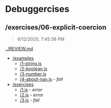 # Debuggercises 

## /exercises/06-explicit-coercion 

> 6/12/2020, 7:45:38 PM 

[../REVIEW.md](../REVIEW.md)

- [/examples](./examples/REVIEW.md)
  - [/1-string.js](./examples/REVIEW.md#1-stringjs)  
  - [/2-boolean.js](./examples/REVIEW.md#2-booleanjs)  
  - [/3-number.js](./examples/REVIEW.md#3-numberjs)  
  - [/4-about-nan.js](./examples/REVIEW.md#4-about-nanjs) - _fail_ 
- [/exercises](./exercises/REVIEW.md)
  - [/1.js](./exercises/REVIEW.md#1js) - _error_ 
  - [/2.js](./exercises/REVIEW.md#2js) - _error_ 
  - [/3.js](./exercises/REVIEW.md#3js) - _fail_ 

